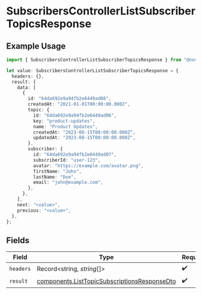 # SubscribersControllerListSubscriberTopicsResponse

## Example Usage

```typescript
import { SubscribersControllerListSubscriberTopicsResponse } from "@novu/api/models/operations";

let value: SubscribersControllerListSubscriberTopicsResponse = {
  headers: {},
  result: {
    data: [
      {
        id: "64da692e9a94fb2e6449ad08",
        createdAt: "2021-01-01T00:00:00.000Z",
        topic: {
          id: "64da692e9a94fb2e6449ad06",
          key: "product-updates",
          name: "Product Updates",
          createdAt: "2023-08-15T00:00:00.000Z",
          updatedAt: "2023-08-15T00:00:00.000Z",
        },
        subscriber: {
          id: "64da692e9a94fb2e6449ad07",
          subscriberId: "user-123",
          avatar: "https://example.com/avatar.png",
          firstName: "John",
          lastName: "Doe",
          email: "john@example.com",
        },
      },
    ],
    next: "<value>",
    previous: "<value>",
  },
};
```

## Fields

| Field                                                                                                        | Type                                                                                                         | Required                                                                                                     | Description                                                                                                  |
| ------------------------------------------------------------------------------------------------------------ | ------------------------------------------------------------------------------------------------------------ | ------------------------------------------------------------------------------------------------------------ | ------------------------------------------------------------------------------------------------------------ |
| `headers`                                                                                                    | Record<string, *string*[]>                                                                                   | :heavy_check_mark:                                                                                           | N/A                                                                                                          |
| `result`                                                                                                     | [components.ListTopicSubscriptionsResponseDto](../../models/components/listtopicsubscriptionsresponsedto.md) | :heavy_check_mark:                                                                                           | N/A                                                                                                          |